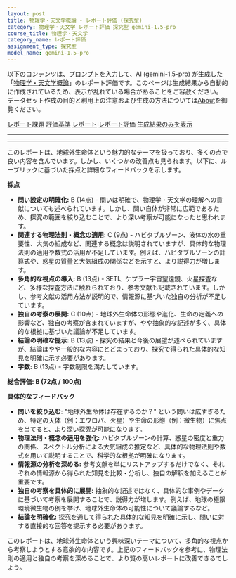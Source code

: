 ```yaml
---
layout: post
title: 物理学・天文学概論 - レポート評価 (探究型)
category: 物理学・天文学 レポート評価 探究型 gemini-1.5-pro
course_title: 物理学・天文学
category_name: レポート評価
assignment_type: 探究型
model_name: gemini-1.5-pro
---
```


以下のコンテンツは、[プロンプト](http://127.0.0.1:8000/generated/物理学・天文学/gemini-1.5-pro/prompt_レポート評価-探究型.md)を入力して、AI (gemini-1.5-pro) が生成した「[物理学・天文学概論](/contents/物理学・天文学/)」のレポート評価です。このページは生成結果から自動的に作成されているため、表示が乱れている場合があることをご容赦ください。
データセット作成の目的と利用上の注意および生成の方法については[About](/About)を御覧ください。

[レポート課題](../レポート課題-探究型)
[評価基準](../評価基準-探究型)
[レポート](../レポート-探究型)
[レポート評価](../レポート評価-探究型)
[生成結果のみを表示](http://127.0.0.1:8000/generated/物理学・天文学/gemini-1.5-pro/レポート評価-探究型.md)
  

***
***
  
このレポートは、地球外生命体という魅力的なテーマを扱っており、多くの点で良い内容を含んでいます。しかし、いくつかの改善点も見られます。以下に、ルーブリックに基づいた採点と詳細なフィードバックを示します。

**採点**

* **問い設定の明確化:** B (14点) - 問いは明確で、物理学・天文学の理解への貢献についても述べられています。しかし、問い自体が非常に広範であるため、探究の範囲を絞り込むことで、より深い考察が可能になったと思われます。
* **関連する物理法則・概念の適用:** C (9点) - ハビタブルゾーン、液体の水の重要性、大気の組成など、関連する概念は説明されていますが、具体的な物理法則の適用や数式の活用が不足しています。例えば、ハビタブルゾーンの計算式や、惑星の質量と大気組成の関係などを示すと、より説得力が増します。
* **多角的な視点の導入:** B (13点) - SETI、ケプラー宇宙望遠鏡、火星探査など、多様な探査方法に触れられており、参考文献も記載されています。しかし、参考文献の活用方法が説明的で、情報源に基づいた独自の分析が不足しています。
* **独自の考察の展開:** C (10点) - 地球外生命体の形態や進化、生命の定義への影響など、独自の考察が含まれていますが、やや抽象的な記述が多く、具体的な根拠に基づいた議論が不足しています。
* **結論の明確な提示:** B (13点) - 探究の結果と今後の展望が述べられていますが、結論はやや一般的な内容にとどまっており、探究で得られた具体的な知見を明確に示す必要があります。
* **字数:** B (13点) - 字数制限を満たしています。

**総合評価: B (72点 / 100点)**

**具体的なフィードバック**

* **問いを絞り込む:**  "地球外生命体は存在するのか？" という問いは広すぎるため、特定の天体（例：エウロパ、火星）や生命の形態（例：微生物）に焦点を当てると、より深い探究が可能になります。
* **物理法則・概念の適用を強化:** ハビタブルゾーンの計算、惑星の密度と重力の関係、スペクトル分析による大気組成の推定など、具体的な物理法則や数式を用いて説明することで、科学的な根拠が明確になります。
* **情報源の分析を深める:** 参考文献を単にリストアップするだけでなく、それぞれの情報源から得られた知見を比較・分析し、独自の解釈を加えることが重要です。
* **独自の考察を具体的に展開:** 抽象的な記述ではなく、具体的な事例やデータに基づいて考察を展開することで、説得力が増します。例えば、地球の極限環境微生物の例を挙げ、地球外生命体の可能性について議論するなど。
* **結論を明確化:** 探究を通して得られた具体的な知見を明確に示し、問いに対する直接的な回答を提示する必要があります。


このレポートは、地球外生命体という興味深いテーマについて、多角的な視点から考察しようとする意欲的な内容です。上記のフィードバックを参考に、物理法則の適用と独自の考察を深めることで、より質の高いレポートに改善できるでしょう。
